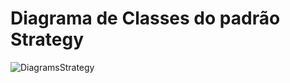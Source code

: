 # Diagrama de Classes do padrão Strategy

![DiagramsStrategy](https://user-images.githubusercontent.com/101262618/205522441-9f557eca-a14c-4be4-b389-b592ded99b8e.png)
